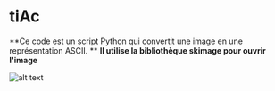 # tiAc
**Ce code est un script Python qui convertit une image en une représentation ASCII. **
**Il utilise la bibliothèque skimage pour ouvrir l'image**

![alt text](https://cdn.discordapp.com/attachments/1048389307947307091/1066442441869238372/2023-01-21-20-28-53_oSm8kZl0_1.gif)
